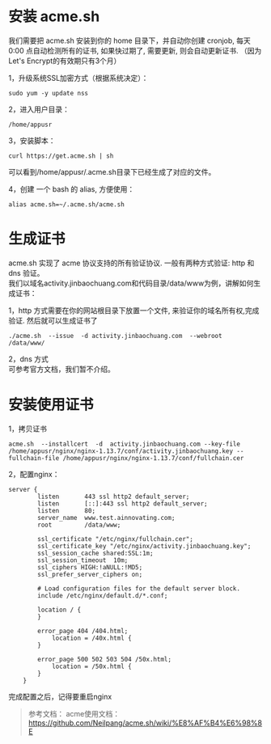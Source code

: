 # 安装 acme.sh  
我们需要把 acme.sh 安装到你的 home 目录下，并自动你创建 cronjob, 每天 0:00 点自动检测所有的证书, 如果快过期了, 需要更新, 则会自动更新证书. （因为Let's Encrypt的有效期只有3个月）  

1，升级系统SSL加密方式（根据系统决定）：

```
sudo yum -y update nss
```

2，进入用户目录：

```
/home/appusr
```
3，安装脚本：

```
curl https://get.acme.sh | sh
```
可以看到/home/appusr/.acme.sh目录下已经生成了对应的文件。     
    
4，创建 一个 bash 的 alias, 方便使用：

```
alias acme.sh=~/.acme.sh/acme.sh
```

# 生成证书
acme.sh 实现了 acme 协议支持的所有验证协议. 一般有两种方式验证: http 和 dns 验证。    
我们以域名activity.jinbaochuang.com和代码目录/data/www为例，讲解如何生成证书：    

1，http 方式需要在你的网站根目录下放置一个文件, 来验证你的域名所有权,完成验证. 然后就可以生成证书了

```
./acme.sh  --issue  -d activity.jinbaochuang.com  --webroot  /data/www/
```
2，dns 方式    
可参考官方文档，我们暂不介绍。
# 安装使用证书
1，拷贝证书    

```
acme.sh  --installcert  -d  activity.jinbaochuang.com --key-file  /home/appusr/nginx/nginx-1.13.7/conf/activity.jinbaochuang.key --fullchain-file /home/appusr/nginx/nginx-1.13.7/conf/fullchain.cer
```
2，配置nginx：

```
server {
        listen       443 ssl http2 default_server;
        listen       [::]:443 ssl http2 default_server;
        listen       80;
        server_name  www.test.ainnovating.com;
        root         /data/www;

        ssl_certificate "/etc/nginx/fullchain.cer";
        ssl_certificate_key "/etc/nginx/activity.jinbaochuang.key";
        ssl_session_cache shared:SSL:1m;
        ssl_session_timeout  10m;
        ssl_ciphers HIGH:!aNULL:!MD5;
        ssl_prefer_server_ciphers on;

        # Load configuration files for the default server block.
        include /etc/nginx/default.d/*.conf;

        location / {
        }

        error_page 404 /404.html;
            location = /40x.html {
        }

        error_page 500 502 503 504 /50x.html;
            location = /50x.html {
        }
    }

```
完成配置之后，记得要重启nginx


> 参考文档： 
acme使用文档：https://github.com/Neilpang/acme.sh/wiki/%E8%AF%B4%E6%98%8E
